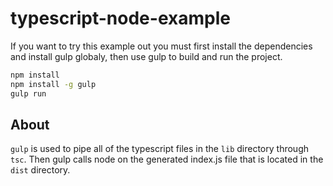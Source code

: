 # typescript-node-example

If you want to try this example out you must first install the dependencies and install gulp globaly, then use gulp to build and run the project.
```bash
npm install
npm install -g gulp
gulp run
```

## About
`gulp` is used to pipe all of the typescript files in the `lib` directory through `tsc`.  Then gulp calls node on the generated index.js file that is located in the `dist` directory.